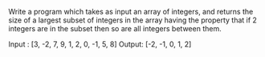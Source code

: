 Write a program which takes as input an array of integers, and returns the size of a largest subset of integers in the array having the property that if 2 integers are in the subset then so are all integers between them. 

Input : [3, -2, 7, 9, 1, 2, 0, -1, 5, 8]
Output: [-2, -1, 0, 1, 2]


